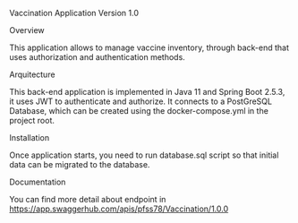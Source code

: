 Vaccination Application Version 1.0


Overview

This application allows to manage vaccine inventory, through back-end that uses authorization and authentication methods.

Arquitecture

This back-end application is implemented in Java 11 and Spring Boot 2.5.3, it uses JWT to authenticate and authorize. It connects to a PostGreSQL Database, which can be created using the docker-compose.yml in the project root.

Installation

Once application starts, you need to run database.sql script so that initial data can be migrated to the database.

Documentation

You can find more detail about endpoint in https://app.swaggerhub.com/apis/pfss78/Vaccination/1.0.0
